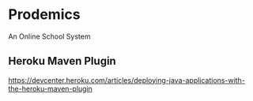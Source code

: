 # Prodemics

An Online School System


## Heroku Maven Plugin

https://devcenter.heroku.com/articles/deploying-java-applications-with-the-heroku-maven-plugin